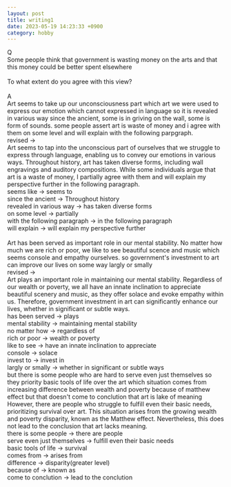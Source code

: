 ```yaml
---
layout: post
title: writing1
date: 2023-05-19 14:23:33 +0900
category: hobby
---
```

Q
<br/>
Some people think that government is wasting money on the arts and that this money could be better spent elsewhere
<br/>
<br/>
To what extent do you agree with this view?
<br/>
<br/>
A
<br/>
Art seems to take up our unconsciousness part which art we were used to express our emotion which cannot expressed in language so it is revealed in various way since the ancient, some is in griving on the wall, some is form of sounds. some people assert art is waste of money and i agree with them on some level and will explain with the following parpgraph.
<br/>
revised ->
<br/>
Art seems to tap into the unconscious part of ourselves that we struggle to express through language, enabling us to convey our emotions in various ways. Throughout history, art has taken diverse forms, including wall engravings and auditory compositions. While some individuals argue that art is a waste of money, I partially agree with them and will explain my perspective further in the following paragraph.
<br/>
seems like -> seems to
<br/>
since the ancient -> Throughout history
<br/>
revealed in various way -> has taken diverse forms
<br/>
on some level -> partially
<br/>
with the following paragraph -> in the following paragraph
<br/>
will explain -> will explain my perspective further
<br/>
<br/>
Art has been served as important role in our mental stability. No matter how much we are rich or poor, we like to see beautiful scence and music which seems console and empathy ourselves. so government's investment to art can improve our lives on some way largly or smally
<br/>
revised ->
<br/>
Art plays an important role in maintaining our mental stability. Regardless of our wealth or poverty, we all have an innate inclination to appreciate beautiful scenery and music, as they offer solace and evoke empathy within us. Therefore, government investment in art can significantly enhance our lives, whether in significant or subtle ways.
<br/>
has been served -> plays
<br/>
mental stability -> maintaining mental stability
<br/>
no matter how -> regardless of 
<br/>
rich or poor -> wealth or poverty
<br/>
like to see -> have an innate inclination to appreciate
<br/>
console -> solace
<br/>
invest to -> invest in
<br/>
largly or smally -> whether in significant or subtle ways
<br/>
but there is some people who are hard to serve even just themselves so they priority basic tools of life over the art which situation comes from increasing difference between wealth and poverty because of matthew effect but that doesn't come to conclution that art is lake of meaning
<br/>
However, there are people who struggle to fulfill even their basic needs, prioritizing survival over art. This situation arises from the growing wealth and poverty disparity, known as the Matthew effect. Nevertheless, this does not lead to the conclusion that art lacks meaning.
<br/>
there is some people -> there are people
<br/>
serve even just themselves -> fulfill even their basic needs
<br/>
basic tools of life -> survival
<br/>
comes from -> arises from
<br/>
difference -> disparity(greater level)
<br/>
because of -> known as
<br/>
come to conclution -> lead to the conclution
